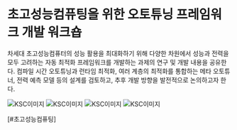 <!-- TODO url 변경 -->

# 초고성능컴퓨팅을 위한 오토튜닝 프레임워크 개발 워크숍

<!-- 날짜: 2024년 9월 26일 -->
<!-- 장소: 서울 더케이호텔 -->

차세대 초고성능컴퓨터의 성능 활용을 최대화하기 위해 다양한 차원에서 성능과 전력을 모두 고려하는 자동 최적화 프레임워크를 개발하는 과제의 연구 및 개발 내용을 공유한다. 컴파일 시간 오토튜닝과 런타임 최적화, 여러 계층의 최적화를 통합하는 메타 오토튜너, 전력 예측 모델 등의 설계를 검토하고, 추후 개발 방향을 발전적으로 논의하고자 한다.

![KSC이미지](http://localhost:3000/data/events/posts/event/images/240926image7.jpg)
![KSC이미지](http://localhost:3000/data/events/posts/event/images/240926image43.jpg)
![KSC이미지](http://localhost:3000/data/events/posts/event/images/240926image14.jpg)
![KSC이미지](http://localhost:3000/data/events/posts/event/images/240926image26.jpg)

[#초고성능컴퓨팅]
